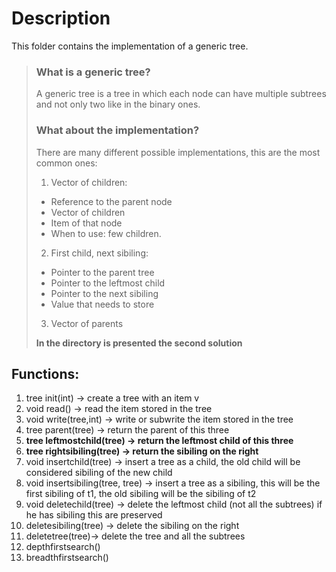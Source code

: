 # Description

This folder contains the implementation of a generic tree.

> ### What is a generic tree?
> A generic tree is a tree in which each node can have multiple
> subtrees and not only two like in the binary ones.
>
>
> ### What about the implementation?
> There are many different possible implementations, this 
> are the most common ones:
> 1. Vector of children:
>   - Reference to the parent node
>   - Vector of children
>   - Item of that node
>   - When to use: few children. 
> 2. First child, next sibiling:
>   - Pointer to the parent tree
>   - Pointer to the leftmost child
>   - Pointer to the next sibiling
>   - Value that needs to store
> 3. Vector of parents
>
> **In the directory is presented the second solution**

## Functions:
1. tree init(int) -> create a tree with an item v
2. void read() -> read the item stored in the tree
3. void write(tree,int) -> write or subwrite the item stored in the tree
4. tree parent(tree) -> return the parent of this three
5. **tree leftmostchild(tree) -> return the leftmost child of this three**
6. **tree rightsibiling(tree) -> return the sibiling on the right**
7. void insertchild(tree) -> insert a tree as a child, the old child  will be considered sibiling of the new child
8. void insertsibiling(tree, tree) -> insert a tree as a sibiling, this will be the first sibiling of t1, the old sibiling will be the sibiling of t2
9. void deletechild(tree) -> delete the leftmost child (not all the subtrees) if he has sibiling this are preserved
10. deletesibiling(tree) -> delete the sibiling on the right
11. deletetree(tree)-> delete the tree and all the subtrees
12. depthfirstsearch()
13. breadthfirstsearch()